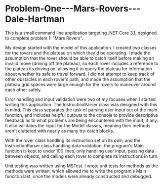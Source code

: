 # Problem-One---Mars-Rovers---Dale-Hartman

This is a small command line application targeting .NET Core 3.1, designed to complete problem 1: "Mars Rovers".

My design started with the model of this application.  I created two classes for the rovers and the plateau on which they'd be operating.  I made the assumption that the rover should be able to catch itself before making an invalid move (driving off the plateau), so each rover includes a reference to the plateau its driving on, allowing it to query the plateau for information about whether its safe to travel forward.  I did not attempt to keep track of other obstacles in each rover's path, and made the assumption that the plateau grid spaces were large enough for the rovers to maneuver around each other safely.

Error handling and input validation were two of my focuses when I started writing this application.  The InstructionParser class was designed with this in mind.  This class separates the task of parsing user input out of the main function, and includes helpful outputs to the console to provide descriptive feedback as to what problems are being encountered with the input, if any.  It also validates the input for the Model classes, meaning their methods aren't cluttered with nearly as many try-catch blocks.

With the rover class handling its instruction set on its own, and the InstructionParser class handling data validation, the program's Main function is kept to under 100 lines, only handling user input, passing data between objects, and calling each rover to complete its instructions in turn.

Unit testing was written using MSTest.  I wrote unit tests for methods as the methods were written, which allowed me to write the program's Main funciton last, once the models were already constructed and debugged.
